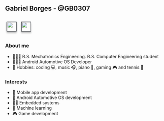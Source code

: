 ## Gabriel Borges - @GB0307

<div>
<a href="https://www.linkedin.com/in/gb03/"><img height="30" src="https://img.shields.io/badge/linkedin-24292F?logo=linkedin&style=for-the-badge&logoColor=0A66C2" style="margin: 10pt 4pt; box-shadow: 0 5px 5px rgba(0, 0, 0, 0.25); border-style:solid; border-color: #24292F; border-width: 1px;" ></a>
  <a href="https://medium.com/@ga.borges"><img height="30" src="https://img.shields.io/badge/Medium-12100E?style=for-the-badge&logo=medium&logoColor=white" style="margin: 10pt 4pt; box-shadow: 0 5px 5px rgba(0, 0, 0, 0.25); border-style:solid; border-color: #24292F; border-width: 1px;" ></a>
</div>

### About me
- 👨🏻‍🎓 B.S. Mechatronics Engineering.
  B.S. Computer Engineering student 
- 👨🏻‍💻 Android Automotive OS Developer
- 🧩 Hobbies: coding 💻, music 🎧, piano 🎹, gaming 🎮 and tennis 🎾

### Interests
- 📱 Mobile app development
- 🚗 Android Automotive OS development
- 👨‍💻 Embedded systems
- 🧠 Machine learning
- 🎮 Game development

<!---
GB0307/GB0307 is a ✨ special ✨ repository because its `README.md` (this file) appears on your GitHub profile.
You can click the Preview link to take a look at your changes.
--->
